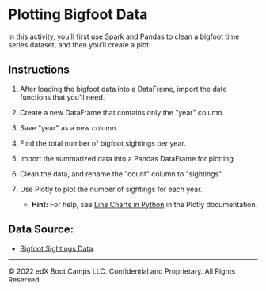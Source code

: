 # Plotting Bigfoot Data

In this activity, you’ll first use Spark and Pandas to clean a bigfoot time series dataset, and then you’ll create a plot.

## Instructions

1. After loading the bigfoot data into a DataFrame, import the date functions that you’ll need.

2. Create a new DataFrame that contains only the "year" column.

3. Save "year" as a new column.

4. Find the total number of bigfoot sightings per year.

5. Import the summarized data into a Pandas DataFrame for plotting.

6. Clean the data, and rename the "count" column to "sightings".

7. Use Plotly to plot the number of sightings for each year.

    * **Hint:** For help, see [Line Charts in Python](https://plotly.com/python/line-charts/) in the Plotly documentation.

## Data Source:

* [Bigfoot Sightings Data](https://data.world/timothyrenner/bfro-sightings-data).

---

© 2022 edX Boot Camps LLC. Confidential and Proprietary. All Rights Reserved.
